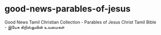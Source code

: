 # good-news-parables-of-jesus
Good News Tamil Christian Collection - Parables of Jesus Christ Tamil Bible - இயேசு கிறிஸ்துவின் உவமைகள்
